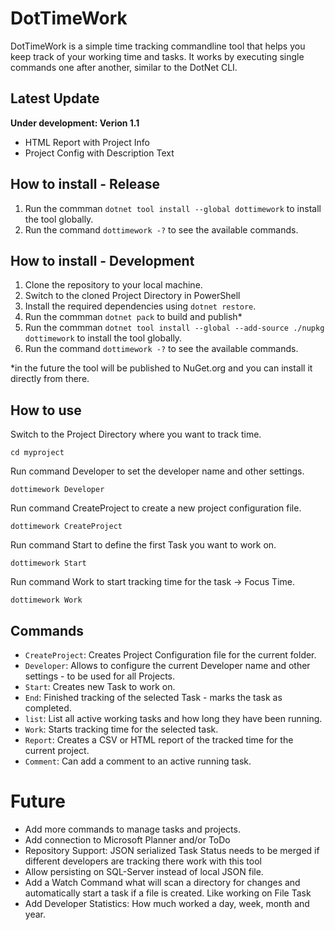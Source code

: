 ﻿# DotTimeWork
DotTimeWork is a simple time tracking commandline tool that helps you keep track of your working time and tasks.
It works by executing single commands one after another, similar to the DotNet CLI.

## Latest Update
**Under development: Verion 1.1**

- HTML Report with Project Info
- Project Config with Description Text


## How to install - Release
1. Run the commman `dotnet tool install --global dottimework` to install the tool globally.
2. Run the command `dottimework -?` to see the available commands.

## How to install - Development
1. Clone the repository to your local machine.
2. Switch to the cloned Project Directory in PowerShell
3. Install the required dependencies using `dotnet restore`.
4. Run the commman `dotnet pack` to build and publish*
5. Run the commman `dotnet tool install --global --add-source ./nupkg dottimework` to install the tool globally.
6. Run the command `dottimework -?` to see the available commands.

*in the future the tool will be published to NuGet.org and you can install it directly from there.


## How to use
Switch to the Project Directory where you want to track time.

`cd myproject`

Run command Developer to set the developer name and other settings.

`dottimework Developer`

Run command CreateProject to create a new project configuration file.

`dottimework CreateProject`

Run command Start to define the first Task you want to work on.

`dottimework Start`

Run command Work to start tracking time for the task -> Focus Time.

`dottimework Work`

## Commands
- `CreateProject`: Creates Project Configuration file for the current folder.
- `Developer`: Allows to configure the current Developer name and other settings - to be used for all Projects.
- `Start`: Creates new Task to work on.
- `End`: Finished tracking of the selected Task - marks the task as completed.
- `list`: List all active working tasks and how long they have been running.
- `Work`: Starts tracking time for the selected task.
- `Report`: Creates a CSV or HTML report of the tracked time for the current project.
- `Comment`: Can add a comment to an active running task.

# Future
- Add more commands to manage tasks and projects.
- Add connection to Microsoft Planner and/or ToDo
- Repository Support: JSON serialized Task Status needs to be merged if different developers are tracking there work with this tool
- Allow persisting on SQL-Server instead of local JSON file.
- Add a Watch Command what will scan a directory for changes and automatically start a task if a file is created. Like working on File Task
- Add Developer Statistics: How much worked a day, week, month and year.

